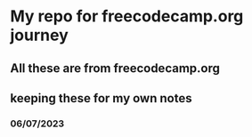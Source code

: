 # My repo for freecodecamp.org journey

## All these are from freecodecamp.org
## keeping these for my own notes
### 06/07/2023
